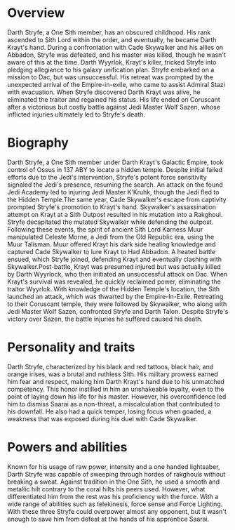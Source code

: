 # Overview

Darth Stryfe, a One Sith member, has an obscured childhood.
His rank ascended to Sith Lord within the order, and eventually, he became Darth Krayt's hand.
During a confrontation with Cade Skywalker and his allies on Abbadon, Stryfe was defeated, and his master was killed, though he wasn't aware of this at the time.
Darth Wyyrlok, Krayt's killer, tricked Stryfe into pledging allegiance to his galaxy unification plan.
Stryfe embarked on a mission to Dac, but was unsuccessful.
His retreat was prompted by the unexpected arrival of the Empire-in-exile, who came to assist Admiral Stazi with evacuation.
When Stryfe discovered Darth Krayt was alive, he eliminated the traitor and regained his status.
His life ended on Coruscant after a victorious but costly battle against Jedi Master Wolf Sazen, whose inflicted injuries ultimately led to Stryfe's death.

# Biography

Darth Stryfe, a One Sith member under Darth Krayt's Galactic Empire, took control of Ossus in 137 ABY to locate a hidden temple.
Despite initial failed efforts due to the Jedi's intervention, Stryfe's potent force sensitivity signaled the Jedi's presence, resuming the search.
An attack on the found Jedi Academy led to injuring Jedi Master K’Kruhk, though the Jedi fled to the Hidden Temple.The same year, Cade Skywalker's escape from captivity prompted Stryfe's promotion to Krayt's hand.
Skywalker's assassination attempt on Krayt at a Sith Outpost resulted in his mutation into a Rakghoul.
Stryfe decapitated the mutated Skywalker while defending the outpost.
Following these events, the spirit of ancient Sith Lord Karness Muur manipulated Celeste Morne, a Jedi from the Old Republic era, using the Muur Talisman.
Muur offered Krayt his dark side healing knowledge and captured Cade Skywalker to lure Krayt to Had Abbadon.
A heated battle ensued, which Stryfe joined, defending Krayt and eventually clashing with Skywalker.Post-battle, Krayt was presumed injured but was actually killed by Darth Wyyrlock, who then initiated an unsuccessful attack on Dac.
When Krayt's survival was revealed, he quickly reclaimed power, eliminating the traitor Wyyrlok.
With knowledge of the Hidden Temple's location, the Sith launched an attack, which was thwarted by the Empire-In-Exile.
Retreating to their Coruscant temple, they were followed by Skywalker, who along with Jedi Master Wolf Sazen, confronted Stryfe and Darth Talon.
Despite Stryfe's victory over Sazen, the battle injuries he suffered caused his death.

# Personality and traits

Darth Stryfe, characterized by his black and red tattoos, black hair, and orange irises, was a brutal and ruthless Sith.
His military prowess earned him fear and respect, making him Darth Krayt's hand due to his unmatched competency.
This honor instilled in him an unshakeable loyalty, even to the point of laying down his life for his master.
However, his overconfidence led him to dismiss Saarai as a non-threat, a miscalculation that contributed to his downfall.
He also had a quick temper, losing focus when goaded, a weakness that was exposed during his duel with Cade Skywalker.

# Powers and abilities

Known for his usage of raw power, intensity and a one handed lightsaber, Darth Stryfe was capable of sweeping through hordes of rakghouls without breaking a sweat.
Against tradition in the One Sith, he used a smooth and metallic hilt contrary to the coral hilts his peers used.
However, what differentiated him from the rest was his proficiency with the force.
With a wide range of abilities such as telekinesis, force sense and Force Lighting.
With these three Stryfe could overpower almost any opponent, but it wasn't enough to save him from defeat at the hands of his apprentice Saarai.
